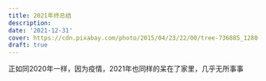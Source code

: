 ```yaml
---
title: 2021年终总结
description:
date: '2021-12-31'
cover: https://cdn.pixabay.com/photo/2015/04/23/22/00/tree-736885_1280.jpg
draft: true
---
```


正如同2020年一样，因为疫情，2021年也同样的呆在了家里，几乎无所事事
